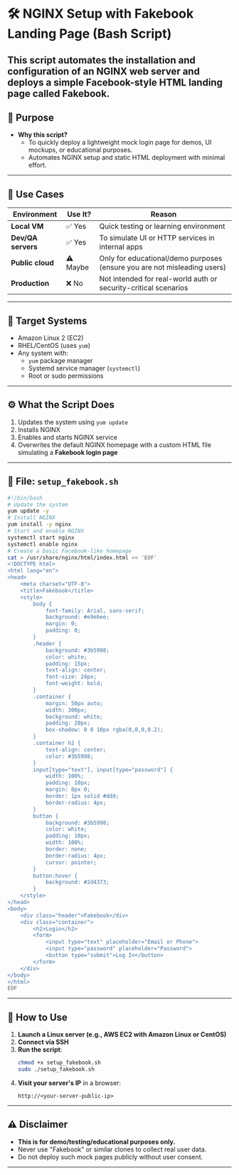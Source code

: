 # 🛠️ NGINX Setup with Fakebook Landing Page (Bash Script)
This script automates the installation and configuration of an NGINX web server and deploys a simple Facebook-style HTML landing page called **Fakebook**.
---
## 📌 Purpose
- **Why this script?**
  - To quickly deploy a lightweight mock login page for demos, UI mockups, or educational purposes.
  - Automates NGINX setup and static HTML deployment with minimal effort.
---
## 🧪 Use Cases
| Environment | Use It? | Reason                                                                 |
|-------------|---------|------------------------------------------------------------------------|
| **Local VM**         | ✅ Yes   | Quick testing or learning environment                                |
| **Dev/QA servers**   | ✅ Yes   | To simulate UI or HTTP services in internal apps                      |
| **Public cloud**     | ⚠️ Maybe | Only for educational/demo purposes (ensure you are not misleading users) |
| **Production**       | ❌ No    | Not intended for real-world auth or security-critical scenarios       |
---
## 🧭 Target Systems
- Amazon Linux 2 (EC2)
- RHEL/CentOS (uses `yum`)
- Any system with:
  - `yum` package manager
  - Systemd service manager (`systemctl`)
  - Root or sudo permissions
---
## ⚙️ What the Script Does
1. Updates the system using `yum update`
2. Installs NGINX
3. Enables and starts NGINX service
4. Overwrites the default NGINX homepage with a custom HTML file simulating a **Fakebook login page**
---
## 📂 File: `setup_fakebook.sh`
```bash
#!/bin/bash
# Update the system
yum update -y
# Install NGINX
yum install -y nginx
# Start and enable NGINX
systemctl start nginx
systemctl enable nginx
# Create a basic Facebook-like homepage
cat > /usr/share/nginx/html/index.html << 'EOF'
<!DOCTYPE html>
<html lang="en">
<head>
    <meta charset="UTF-8">
    <title>Fakebook</title>
    <style>
        body {
            font-family: Arial, sans-serif;
            background: #e9ebee;
            margin: 0;
            padding: 0;
        }
        .header {
            background: #3b5998;
            color: white;
            padding: 15px;
            text-align: center;
            font-size: 24px;
            font-weight: bold;
        }
        .container {
            margin: 50px auto;
            width: 300px;
            background: white;
            padding: 20px;
            box-shadow: 0 0 10px rgba(0,0,0,0.2);
        }
        .container h2 {
            text-align: center;
            color: #3b5998;
        }
        input[type="text"], input[type="password"] {
            width: 100%;
            padding: 10px;
            margin: 8px 0;
            border: 1px solid #ddd;
            border-radius: 4px;
        }
        button {
            background: #3b5998;
            color: white;
            padding: 10px;
            width: 100%;
            border: none;
            border-radius: 4px;
            cursor: pointer;
        }
        button:hover {
            background: #2d4373;
        }
    </style>
</head>
<body>
    <div class="header">Fakebook</div>
    <div class="container">
        <h2>Login</h2>
        <form>
            <input type="text" placeholder="Email or Phone">
            <input type="password" placeholder="Password">
            <button type="submit">Log In</button>
        </form>
    </div>
</body>
</html>
EOF
````

---
## 🚀 How to Use
1. **Launch a Linux server (e.g., AWS EC2 with Amazon Linux or CentOS)**
2. **Connect via SSH**
3. **Run the script**:
   ```bash
   chmod +x setup_fakebook.sh
   sudo ./setup_fakebook.sh
   ```
4. **Visit your server's IP** in a browser:
   ```
   http://<your-server-public-ip>
   ```
---
## ⚠️ Disclaimer

* **This is for demo/testing/educational purposes only.**
* Never use "Fakebook" or similar clones to collect real user data.
* Do not deploy such mock pages publicly without user consent.
---
